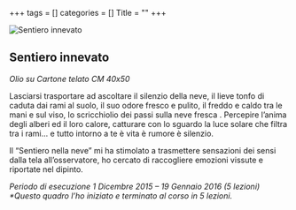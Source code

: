 +++
tags = []
categories = []
Title = ""
+++

![Sentiero innevato]({{site.baseurl}}/content/work/2-Sentiero%20innevato%20-%20Olio%20su%20Tela%2040x50.JPG)

## Sentiero innevato

_Olio su Cartone telato	CM 40x50_

Lasciarsi trasportare ad ascoltare il silenzio della neve, il lieve tonfo di caduta dai rami al suolo, il suo odore fresco e pulito, il freddo e caldo tra le mani e sul viso, lo scricchiolio dei passi sulla neve fresca .
Percepire l’anima degli alberi ed il loro calore, catturare con lo sguardo la luce solare che filtra tra i rami... e tutto intorno a te è vita è rumore è silenzio.

Il “Sentiero nella neve” mi ha stimolato a trasmettere sensazioni dei sensi dalla tela all’osservatore, ho cercato di raccogliere emozioni vissute e riportate nel dipinto.

_Periodo di esecuzione	1 Dicembre 2015 – 19 Gennaio 2016 (5 lezioni) *Questo quadro l’ho iniziato e terminato al corso in 5 lezioni._

